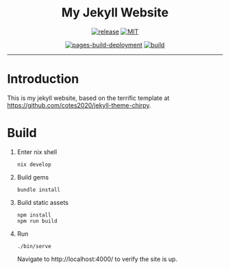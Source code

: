 <div align="center">

# My Jekyll Website

[![release](https://img.shields.io/badge/release-0.1-orange)](http://tbidne.github.io)
[![MIT](https://img.shields.io/github/license/tbidne/tbidne.github.io?color=blue)](https://opensource.org/licenses/MIT)

[![pages-build-deployment](https://github.com/tbidne/tbidne.github.io/actions/workflows/pages/pages-build-deployment/badge.svg)](https://github.com/tbidne/tbidne.github.io/actions/workflows/pages/pages-build-deployment)
[![build](https://github.com/tbidne/tbidne.github.io/actions/workflows/build.yaml/badge.svg)](https://github.com/tbidne/tbidne.github.io/actions/workflows/build.yaml)

</div>

---

# Introduction

This is my jekyll website, based on the terrific template at https://github.com/cotes2020/jekyll-theme-chirpy.

# Build

1. Enter nix shell

   ```
   nix develop
   ```

1. Build gems

   ```
   bundle install
   ```

1. Build static assets

   ```
   npm install
   npm run build
   ```

1. Run

   ```
   ./bin/serve
   ```

   Navigate to http://localhost:4000/ to verify the site is up.
